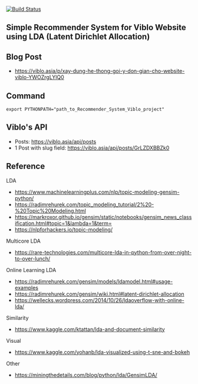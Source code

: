 [![Build Status](https://travis-ci.org/huyhoang17/LDA_Viblo_Recommender_System.svg?branch=master)](https://travis-ci.org/huyhoang17/LDA_Viblo_Recommender_System)

Simple Recommender System for Viblo Website using LDA (Latent Dirichlet Allocation)
---

Blog Post
---

- https://viblo.asia/p/xay-dung-he-thong-goi-y-don-gian-cho-website-viblo-YWOZrgLYlQ0

Command
---

```
export PYTHONPATH="path_to_Recommender_System_Viblo_project"
```

Viblo's API
---

- Posts: https://viblo.asia/api/posts
- 1 Post with slug field: https://viblo.asia/api/posts/GrLZDXBBZk0


Reference
---

LDA
- https://www.machinelearningplus.com/nlp/topic-modeling-gensim-python/
- https://radimrehurek.com/topic_modeling_tutorial/2%20-%20Topic%20Modeling.html
- https://markroxor.github.io/gensim/static/notebooks/gensim_news_classification.html#topic=1&lambda=1&term=
- https://nlpforhackers.io/topic-modeling/

Multicore LDA
- https://rare-technologies.com/multicore-lda-in-python-from-over-night-to-over-lunch/

Online Learning LDA
- https://radimrehurek.com/gensim/models/ldamodel.html#usage-examples
- https://radimrehurek.com/gensim/wiki.html#latent-dirichlet-allocation
- https://wellecks.wordpress.com/2014/10/26/ldaoverflow-with-online-lda/

Similarity
- https://www.kaggle.com/ktattan/lda-and-document-similarity

Visual
- https://www.kaggle.com/yohanb/lda-visualized-using-t-sne-and-bokeh

Other
- https://miningthedetails.com/blog/python/lda/GensimLDA/
